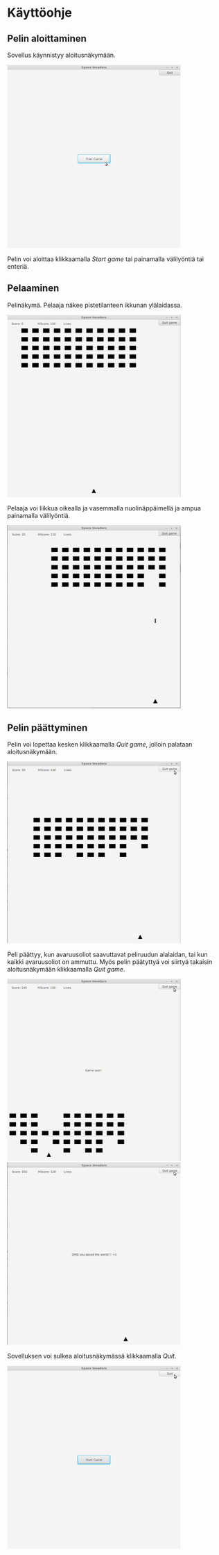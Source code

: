 # Käyttöohje

## Pelin aloittaminen

Sovellus käynnistyy aloitusnäkymään.

<img src="https://raw.githubusercontent.com/behindthegroove/ot-harjoitustyo-s20/master/dokumentaatio/kuvat/kayttoohje1.png" width=400>

Pelin voi aloittaa klikkaamalla _Start game_ tai painamalla välilyöntiä tai enteriä.

## Pelaaminen

Pelinäkymä. Pelaaja näkee pistetilanteen ikkunan ylälaidassa.

<img src="https://raw.githubusercontent.com/behindthegroove/ot-harjoitustyo-s20/master/dokumentaatio/kuvat/kayttoohje2.png" width=400>

Pelaaja voi liikkua oikealla ja vasemmalla nuolinäppäimellä ja ampua painamalla välilyöntiä.

<img src="https://raw.githubusercontent.com/behindthegroove/ot-harjoitustyo-s20/master/dokumentaatio/kuvat/kayttoohje3.png" width=400>

## Pelin päättyminen

Pelin voi lopettaa kesken klikkaamalla _Quit game_, jolloin palataan aloitusnäkymään.

<img src="https://raw.githubusercontent.com/behindthegroove/ot-harjoitustyo-s20/master/dokumentaatio/kuvat/kayttoohje4.png" width=400>

Peli päättyy, kun avaruusoliot saavuttavat peliruudun alalaidan, tai kun kaikki avaruusoliot on ammuttu. Myös pelin päätyttyä voi siirtyä takaisin aloitusnäkymään klikkaamalla _Quit game_.

<img src="https://raw.githubusercontent.com/behindthegroove/ot-harjoitustyo-s20/master/dokumentaatio/kuvat/kayttoohje5.png" width=400>
<img src="https://raw.githubusercontent.com/behindthegroove/ot-harjoitustyo-s20/master/dokumentaatio/kuvat/kayttoohje6.png" width=400>

Sovelluksen voi sulkea aloitusnäkymässä klikkaamalla _Quit_.

<img src="https://raw.githubusercontent.com/behindthegroove/ot-harjoitustyo-s20/master/dokumentaatio/kuvat/kayttoohje7.png" width=400>
